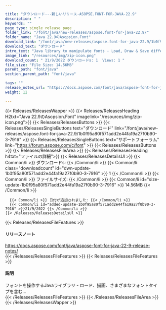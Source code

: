 ```yaml
---

title: "ダウンロード---新しいリリース-ASOPSE.FONT-FOR-JAVA-22.9"
description: " "
keywords: ""
page_type: single_release_page
folder_link: "/font/java/new-releases/aspose.font-for-java-22.9/"
folder_name: "Java 22.9のAsopsion.Font"
download_link: "/font/java/new-releases/aspose.font-for-java-22.9/1b0f95a80f571add2e44fa19a27f0b90-3-7916"
download_text: "ダウンロード"
intro_text: "Java library to manipulate fonts - Load, Draw & Save different font types includ..."
image_link: "/resources/img/zip-icon.png"
download_count: " 21/9/2022 ダウンロードs: 1  Views: 1 "
file_size: "File Size: 14.56MB"
parent_path: "font/java"
section_parent_path: "font/java"

tags: ""
release_notes_url: "https://docs.aspose.com/font/java/aspose-font-for-java-22-9-release-notes/"
weight: 12

---
```


{{< Releases/ReleasesWapper >}}
  {{< Releases/ReleasesHeading H2txt="Java 22.9のAsopsion.Font" imagelink="/resources/img/zip-icon.png">}}
  {{< Releases/ReleasesButtons >}}
    {{< Releases/ReleasesSingleButtons text="ダウンロード" link="/font/java/new-releases/aspose.font-for-java-22.9/1b0f95a80f571add2e44fa19a27f0b90-3-7916" >}}
    {{< Releases/ReleasesSingleButtons text="サポートフォーラム" link="https://forum.aspose.com/c/font" >}}
  {{< Releases/ReleasesButtons >}}
  {{< Releases/ReleasesFileArea >}}
    {{< Releases/ReleasesHeading h4txt="ファイルの詳細">}}
    {{< Releases/ReleasesDetailsUl >}}
      {{< Common/li >}} ダウンロードs: {{< /Common/li >}}
      {{< Common/li class="downloadcount" id="dwn-update-1b0f95a80f571add2e44fa19a27f0b90-3-7916" >}} 1 {{< /Common/li >}}
      {{< Common/li >}} ファイルサイズ: {{< /Common/li >}}
      {{< Common/li id="size-update-1b0f95a80f571add2e44fa19a27f0b90-3-7916" >}} 14.56MB {{< /Common/li >}}

      {{< Common/li >}} 日付が追加されました: {{< /Common/li >}}
      {{< Common/li id="added-update-1b0f95a80f571add2e44fa19a27f0b90-3-7916" >}}21/9/2022 {{< /Common/li >}}
    {{< /Releases/ReleasesDetailsUl >}}

  {{< Releases/ReleasesFileFeatures >}}
      <h4>リリースノート</h4><div><a href='https://docs.aspose.com/font/java/aspose-font-for-java-22-9-release-notes/'>https://docs.aspose.com/font/java/aspose-font-for-java-22-9-release-notes/</a></div>
  {{< /Releases/ReleasesFileFeatures >}}
  {{< Releases/ReleasesFileFeatures >}}
      <h4>説明</h4><div class="HTMLDescription">フォントを操作するJavaライブラリ - ロード、描画、さまざまなフォントタイプを含む...</div>
  {{< /Releases/ReleasesFileFeatures >}}
 {{< /Releases/ReleasesFileArea >}}
{{< /Releases/ReleasesWapper >}}


